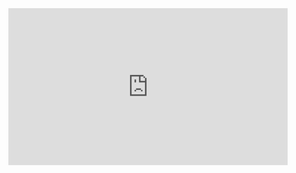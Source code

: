 <iframe width="560" height="315" src="https://www.youtube.com/embed/2izggkJ7ujE" title="YouTube video player" frameborder="0" allow="accelerometer; autoplay; clipboard-write; encrypted-media; gyroscope; picture-in-picture" allowfullscreen></iframe>